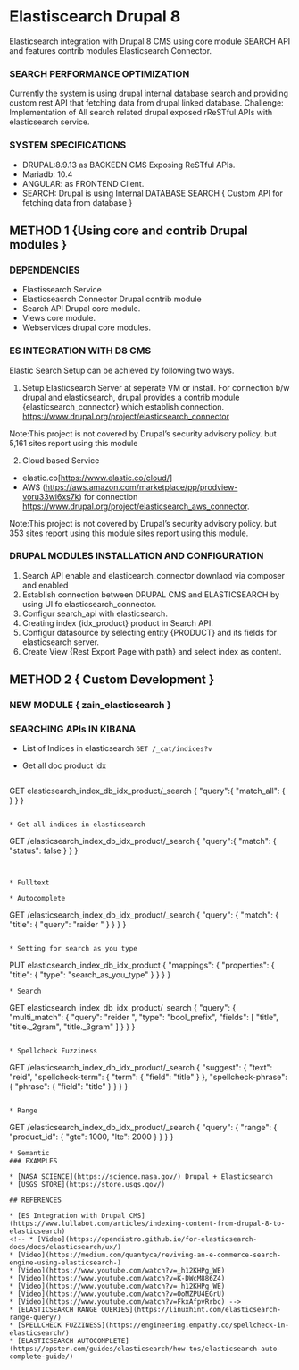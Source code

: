 # Elastiscearch Drupal 8

Elasticsearch integration with Drupal 8 CMS using core module SEARCH API and features contrib modules Elasticsearch  Connector.

### SEARCH PERFORMANCE OPTIMIZATION

Currently the system is using drupal internal database search and providing custom rest API that fetching data from drupal linked database.
Challenge: Implementation of All search related drupal exposed rReSTful APIs with elasticsearch service.

### SYSTEM SPECIFICATIONS

* DRUPAL:8.9.13 as BACKEDN CMS Exposing ReSTful APIs.
* Mariadb: 10.4
* ANGULAR: as FRONTEND Client.
* SEARCH: Drupal is using Internal DATABASE SEARCH { Custom API for fetching data from database }

## METHOD 1 {Using core and contrib Drupal modules }

### DEPENDENCIES

* Elastissearch Service
* Elasticseacrch Connector Drupal contrib module
* Search API Drupal core module.
* Views core module.
* Webservices drupal core modules.

### ES INTEGRATION WITH D8 CMS

Elastic Search Setup can be achieved by following two ways.
1. Setup Elasticsearch Server at seperate VM  or install. For connection b/w  drupal and elasticsearch, drupal provides a contrib module {elasticsearch_connector} which establish connection. https://www.drupal.org/project/elasticsearch_connector

Note:This project is not covered by Drupal’s security advisory policy.
but 5,161 sites report using this module

2. Cloud based Service
  * elastic.co[https://www.elastic.co/cloud/]
  * AWS (https://aws.amazon.com/marketplace/pp/prodview-voru33wi6xs7k)
    for connection https://www.drupal.org/project/elasticsearch_aws_connector.

Note:This project is not covered by Drupal’s security advisory policy.
but 353 sites report using this module sites report using this module.

### DRUPAL MODULES INSTALLATION AND CONFIGURATION

1. Search API enable and elasticearch_connector downlaod via composer and enabled
2. Establish connection between DRUPAL CMS and ELASTICSEARCH by using UI fo elasticsearch_connector.
3. Configur search_api with elasticsearch.
4. Creating index {idx_product} product in Search API.
5. Configur datasource by selecting  entity {PRODUCT} and its fields for elasticsearch server.
6. Create View {Rest Export Page with path} and select index as content.

## METHOD 2 { Custom Development }

### NEW MODULE { zain_elasticsearch }

### SEARCHING APIs IN KIBANA

* List of Indices in elasticsearch
  `GET /_cat/indices?v`

* Get all doc product idx
  ```
GET elasticsearch_index_db_idx_product/_search
{
  "query":{
    "match_all": {
    }
  }
}
```

* Get all indices in elasticsearch
```
GET /elasticsearch_index_db_idx_product/_search
{
  "query":{
    "match": {
      "status": false
    }
  }
}
```


* Fulltext

* Autocomplete
```
GET /elasticsearch_index_db_idx_product/_search
{
    "query": {
        "match": {
            "title": {
                "query": "raider "
            }
        }
    }
}
```

* Setting for search as you type
```
PUT elasticsearch_index_db_idx_product
{
  "mappings": {
    "properties": {
      "title": {
        "type": "search_as_you_type"
      }
    }
  }
}
```
* Search
```
GET elasticsearch_index_db_idx_product/_search
{
  "query": {
    "multi_match": {
      "query": "reider ",
      "type": "bool_prefix",
      "fields": [
        "title",
        "title._2gram",
        "title._3gram"
      ]
    }
  }
}
```

* Spellcheck Fuzziness
```
GET /elasticsearch_index_db_idx_product/_search
  {
  "suggest": {
    "text": "reid",
    "spellcheck-term": {
      "term": {
        "field": "title"
      }
    },
    "spellcheck-phrase": {
      "phrase": {
        "field": "title"
      }
    }
  }
}
```

* Range
```
GET /elasticsearch_index_db_idx_product/_search
{
  "query": {
    "range": {
      "product_id": {
        "gte": 1000,
        "lte": 2000
      }
    }
  }
}
```
* Semantic
### EXAMPLES

* [NASA SCIENCE](https://science.nasa.gov/) Drupal + Elasticsearch
* [USGS STORE](https://store.usgs.gov/)

## REFERENCES

* [ES Integration with Drupal CMS](https://www.lullabot.com/articles/indexing-content-from-drupal-8-to-elasticsearch)
<!-- * [Video](https://opendistro.github.io/for-elasticsearch-docs/docs/elasticsearch/ux/)
* [Video](https://medium.com/quantyca/reviving-an-e-commerce-search-engine-using-elasticsearch-)
* [Video](https://www.youtube.com/watch?v=_h12KHPg_WE)
* [Video](https://www.youtube.com/watch?v=K-DWcM886Z4)
* [Video](https://www.youtube.com/watch?v=_h12KHPg_WE)
* [Video](https://www.youtube.com/watch?v=OoMZPU4EGrU)
* [Video](https://www.youtube.com/watch?v=FkxAfpvRrbc) -->
* [ELASTICSEARCH RANGE QUERIES](https://linuxhint.com/elasticsearch-range-query/)
* [SPELLCHECK FUZZINESS](https://engineering.empathy.co/spellcheck-in-elasticsearch/)
* [ELASTICSEARCH AUTOCOMPLETE](https://opster.com/guides/elasticsearch/how-tos/elasticsearch-auto-complete-guide/)
